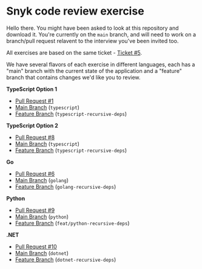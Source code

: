 # Snyk code review exercise

Hello there. You might have been asked to look at this repository and download it. You're currently on the `main` branch, and will need to work on a branch/pull request relavent to the interview you've been invited too.

All exercises are based on the same ticket - [Ticket #5](https://github.com/snyk/snyk-code-review-exercise/issues/5).

We have several flavors of each exercise in different languages, each has a "main" branch with the current state of the application and a "feature" branch that contains changes we'd like you to review.

**TypeScript Option 1**

* [Pull Request #1](https://github.com/snyk/snyk-code-review-exercise/pull/1)
* [Main Branch](https://github.com/snyk/snyk-code-review-exercise/tree/typescript) (`typescript`)
* [Feature Branch](https://github.com/snyk/snyk-code-review-exercise/tree/transative-dependencies) (`typescript-recursive-deps`)


**TypeScript Option 2**

* [Pull Request #8](https://github.com/snyk/snyk-code-review-exercise/pull/8)
* [Main Branch](https://github.com/snyk/snyk-code-review-exercise/tree/typescript) (`typescript`)
* [Feature Branch](https://github.com/snyk/snyk-code-review-exercise/tree/typescript-recursive-deps) (`typescript-recursive-deps`)

**Go**

* [Pull Request #6](https://github.com/snyk/snyk-code-review-exercise/pull/6)
* [Main Branch](https://github.com/snyk/snyk-code-review-exercise/tree/golang) (`golang`)
* [Feature Branch](https://github.com/snyk/snyk-code-review-exercise/tree/golang-recursive-deps) (`golang-recursive-deps`)

**Python**

* [Pull Request #9](https://github.com/snyk/snyk-code-review-exercise/pull/9)
* [Main Branch](https://github.com/snyk/snyk-code-review-exercise/tree/python) (`python`)
* [Feature Branch](https://github.com/snyk/snyk-code-review-exercise/tree/feat/python-recursive-deps) (`feat/python-recursive-deps`)

**.NET**

* [Pull Request #10](https://github.com/snyk/snyk-code-review-exercise/pull/10)
* [Main Branch](https://github.com/snyk/snyk-code-review-exercise/tree/dotnet) (`dotnet`)
* [Feature Branch](https://github.com/snyk/snyk-code-review-exercise/tree/feat/dotnet-recursive-deps) (`dotnet-recursive-deps`)
